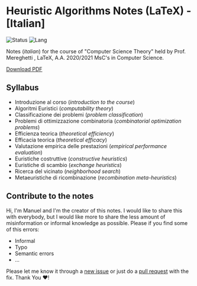 # Heuristic Algorithms Notes (LaTeX) - [Italian]

![Status](https://img.shields.io/badge/notes-completed-brightgreen)
![Lang](https://img.shields.io/badge/lang-LaTeX%20-blue)

Notes (_italian_) for the course of "Computer Science Theory"
held by Prof. Mereghetti , LaTeX, A.A. 2020/2021 MsC's in Computer Science.

[Download PDF](notex.pdf)

## Syllabus

- Introduzione al corso (_introduction to the course_)
- Algoritmi Euristici (_computability theory_)
- Classificazione dei problemi (_problem classification_)
- Problemi di ottimizzazione combinatoria (_combinatorial optimization problems_)
- Efficienza teorica (_theoretical efficiency_)
- Efficacia teorica (_theoretical efficacy_)
- Valutazione empirica delle prestazioni (_empirical performance evaluation_)
- Euristiche costruttive (_constructive heuristics_)
- Euristiche di scambio (_exchange heuristics_)
- Ricerca del vicinato (_neighborhood search_)
- Metaeuristiche di ricombinazione (_recombination meta-heuristics_)

## Contribute to the notes

Hi, I'm Manuel and I'm the creator of this notes. I would like to share this with everybody,
but I would like more to share the less amount of misinformation or informal knowledge as possible.
Please if you find some of this errors:

- Informal
- Typo
- Semantic errors
- ...

Please let me know it through a [new issue](https://github.com/manuelpagliuca/heuristic-algorithms-notes/issues/new) or just do a [pull request](https://github.com/manuelpagliuca/heuristic-algorithms-notes/pulls) with the fix. Thank You ❤!
